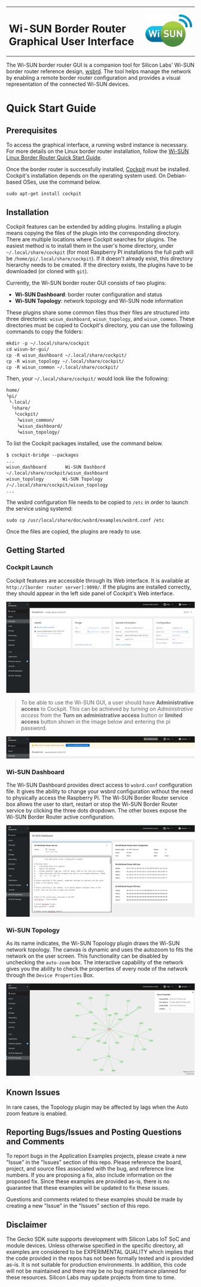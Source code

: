 <table border="0">
  <tr>
    <td align="left" valign="middle">
    <h1>Wi-SUN Border Router Graphical User Interface</h1>
  </td>
  <td align="left" valign="middle">
    <a href="https://wi-sun.org/">
      <img src="pics/wisun-logo.png" title="Wi-SUN" alt="Wi-SUN Logo" width="300"/>
    </a>
  </td>
  </tr>
</table>

The Wi-SUN border router GUI is a companion tool for Silicon Labs' Wi-SUN border router reference design, [wsbrd](https://github.com/SiliconLabs/wisun-br-linux). The tool helps manage the network by enabling a remote border router configuration and provides a visual representation of the connected Wi-SUN devices.

# Quick Start Guide

## Prerequisites

To access the graphical interface, a running wsbrd instance is necessary. For more details on the Linux border router installation, follow the [Wi-SUN Linux Border Router Quick Start Guide](https://github.com/SiliconLabs/wisun-br-linux/blob/main/README.md).

Once the border router is successfully installed, [Cockpit](https://cockpit-project.org/) must be installed. Cockpit's installation depends on the operating system used. On Debian-based OSes, use the command below.

```
sudo apt-get install cockpit
```

## Installation

Cockpit features can be extended by adding plugins. Installing a plugin means copying the files of the plugin into the corresponding directory. There are multiple locations where Cockpit searches for plugins. The easiest method is to install them in the user's home directory, under `~/.local/share/cockpit` (for most Raspberry PI installations the full path will be `/home/pi/.local/share/cockpit`). If it doesn't already exist, this directory hierarchy needs to be created. If the directory exists, the plugins have to be downloaded (or cloned with `git`).

Currently, the Wi-SUN border router GUI consists of two plugins:
 - **Wi-SUN Dashboard**: border router configuration and status
 - **Wi-SUN Topology**: network topology and Wi-SUN node information

These plugins share some common files thus their files are structured into three directories: `wisun_dashboard`, `wisun_topology`, and `wisun_common`. These directories must be copied to Cockpit's directory, you can use the following commands to copy the folders:

```
mkdir -p ~/.local/share/cockpit
cd wisun-br-gui/
cp -R wisun_dashboard ~/.local/share/cockpit/
cp -R wisun_topology ~/.local/share/cockpit/
cp -R wisun_common ~/.local/share/cockpit/
```

Then, your `~/.local/share/cockpit/` would look like the following:
```
home/
└pi/
 └.local/
  └share/
   └cockpit/
    └wisun_common/
    └wisun_dashboard/
    └wisun_topology/
```

To list the Cockpit packages installed, use the command below.

```
$ cockpit-bridge --packages
...
wisun_dashboard       Wi-SUN Dashbord                          ~/.local/share/cockpit/wisun_dashboard
wisun_topology       Wi-SUN Topology                          /~/.local/share/cockpit/wisun_topology
...
```

The wsbrd configuration file needs to be copied to `/etc` in order to launch the service using systemd:

```
sudo cp /usr/local/share/doc/wsbrd/examples/wsbrd.conf /etc
```

Once the files are copied, the plugins are ready to use.

## Getting Started

### Cockpit Launch

Cockpit features are accessible through its Web interface. It is available at `http://[border router server]:9090/`. If the plugins are installed correctly, they should appear in the left side panel of Cockpit's Web interface.

![Cockpit](pics/cockpit.png)

> To be able to use the Wi-SUN GUI, a user should have **Administrative access** to Cockpit. This can be achieved by *turning on Administrative access* from the **Turn on administrative access** button or **limited access** button shown in the image below and entering the pi password.

![administrative_access](pics/administrative_access.png)

### Wi-SUN Dashboard

The Wi-SUN Dashboard provides direct access to `wsbrd.conf` configuration file. It gives the ability to change your wsbrd configuration without the need to physically access the Raspberry Pi. The Wi-SUN Border Router service box allows the user to start, restart or stop the Wi-SUN Border Router service by clicking the three dots dropdown. The other boxes expose the Wi-SUN Border Router active configuration.

![dashboard](pics/dashboard.png)

### Wi-SUN Topology

As its name indicates, the Wi-SUN Topology plugin draws the Wi-SUN network topology. The canvas is dynamic and uses the autozoom to fits the network on the user screen. This functionality can be disabled by unchecking the `auto-zoom` box. The interactive capability of the network gives you the ability to check the properties of every node of the network through the `Device Properties` Box.

![administrative_access](pics/topology.png)

## Known Issues

In rare cases, the Topology plugin may be affected by lags when the Auto zoom feature is enabled.

## Reporting Bugs/Issues and Posting Questions and Comments

To report bugs in the Application Examples projects, please create a new "Issue" in the "Issues" section of this repo. Please reference the board, project, and source files associated with the bug, and reference line numbers. If you are proposing a fix, also include information on the proposed fix. Since these examples are provided as-is, there is no guarantee that these examples will be updated to fix these issues.

Questions and comments related to these examples should be made by creating a new "Issue" in the "Issues" section of this repo.

## Disclaimer

The Gecko SDK suite supports development with Silicon Labs IoT SoC and module devices. Unless otherwise specified in the specific directory, all examples are considered to be EXPERIMENTAL QUALITY which implies that the code provided in the repos has not been formally tested and is provided as-is. It is not suitable for production environments. In addition, this code will not be maintained and there may be no bug maintenance planned for these resources. Silicon Labs may update projects from time to time.
